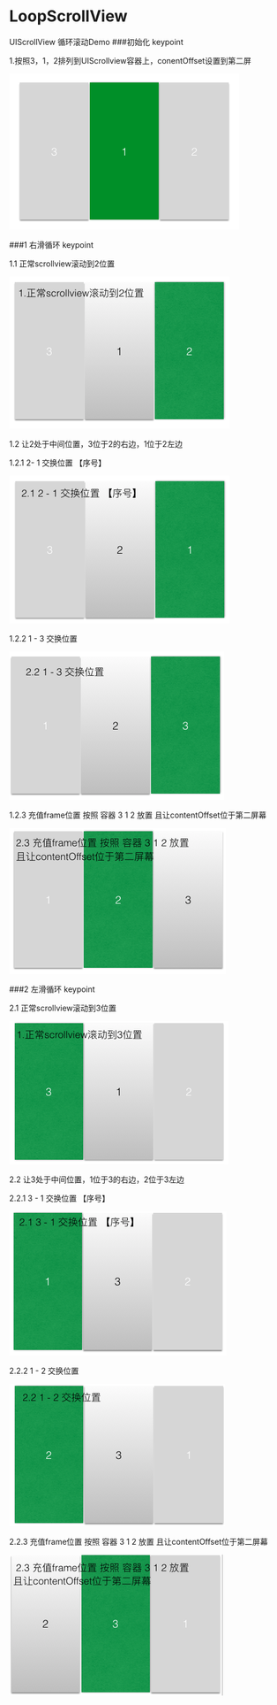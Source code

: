# LoopScrollView
UIScrollView 循环滚动Demo
###初始化
keypoint

1.按照3，1，2排列到UIScrollview容器上，conentOffset设置到第二屏

![图1](https://github.com/poholo/LoopScrollView/raw/master/guidSource/init_pic.png)

###1 右滑循环
keypoint

1.1 正常scrollview滚动到2位置

![图](https://github.com/poholo/LoopScrollView/raw/master/guidSource/1.1.png)

1.2 让2处于中间位置，3位于2的右边，1位于2左边

1.2.1 2- 1 交换位置 【序号】

![图1](https://github.com/poholo/LoopScrollView/raw/master/guidSource/1.2.1.png)

1.2.2 1 - 3 交换位置  

![图1](https://github.com/poholo/LoopScrollView/raw/master/guidSource/1.2.2.png)

1.2.3 充值frame位置 按照 容器 3 1 2 放置 且让contentOffset位于第二屏幕

![图1](https://github.com/poholo/LoopScrollView/raw/master/guidSource/1.3.png)

###2 左滑循环
keypoint

2.1 正常scrollview滚动到3位置

![图1](https://github.com/poholo/LoopScrollView/raw/master/guidSource/2.1.png)

2.2 让3处于中间位置，1位于3的右边，2位于3左边

2.2.1 3 - 1 交换位置 【序号】

![图1](https://github.com/poholo/LoopScrollView/raw/master/guidSource/2.2.1.png)

2.2.2 1 - 2 交换位置

![图1](https://github.com/poholo/LoopScrollView/raw/master/guidSource/2.2.2.png)

2.2.3 充值frame位置 按照 容器 3 1 2 放置 且让contentOffset位于第二屏幕

![图1](https://github.com/poholo/LoopScrollView/raw/master/guidSource/2.3.png)

